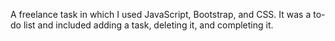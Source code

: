 A freelance task in which I used JavaScript, Bootstrap, and CSS. It was a to-do list and included adding a task, deleting it, and completing it.
